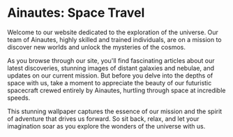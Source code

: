 <!--font:Montserrat-->

# Ainautes: Space Travel

Welcome to our website dedicated to the exploration of the universe. Our team of Ainautes, highly skilled and trained individuals, are on a mission to discover new worlds and unlock the mysteries of the cosmos.

As you browse through our site, you'll find fascinating articles about our latest discoveries, stunning images of distant galaxies and nebulae, and updates on our current mission. But before you delve into the depths of space with us, take a moment to appreciate the beauty of our futuristic spacecraft crewed entirely by Ainautes, hurtling through space at incredible speeds.

This stunning wallpaper captures the essence of our mission and the spirit of adventure that drives us forward. So sit back, relax, and let your imagination soar as you explore the wonders of the universe with us.

<!--

Write me markdown content of website with wallpaper:

"A futuristic spacecraft crewed entirely by Ainautes, hurtling through space at incredible speeds."

The header of the page should not be copy of the text but rather a real content of the website which is using this wallpaper.


---


# Ainautes: Exploring the Universe

Welcome to our website dedicated to the exploration of the universe. Our team of Ainautes, highly skilled and trained individuals, are on a mission to discover new worlds and unlock the mysteries of the cosmos.

As you browse through our site, you'll find fascinating articles about our latest discoveries, stunning images of distant galaxies and nebulae, and updates on our current mission. But before you delve into the depths of space with us, take a moment to appreciate the beauty of our futuristic spacecraft crewed entirely by Ainautes, hurtling through space at incredible speeds.

This stunning wallpaper captures the essence of our mission and the spirit of adventure that drives us forward. So sit back, relax, and let your imagination soar as you explore the wonders of the universe with us.


---


Write me a Google font which is best fitting for the website.

Pick from the list:
- Inter
- Cabin
- Lato
- Orbitron
- Futura
- Barlow Condensed
- Lobster
- Roboto
- Open Sans
- Exo 2
- Alegreya
- Raleway
- Playfair Display
- Creepster
- Poppins
- Dancing Script
- Montserrat
- Great Vibes
- IBM Plex Sans
- Cinzel Decorative
- Cormorant Garamond
- Cinzel


Write just the font name nothing else.


---


Montserrat

-->

